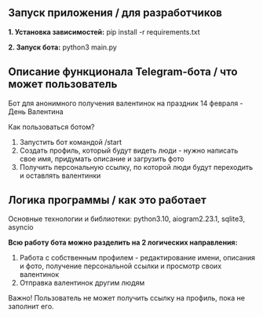 Запуск приложения / для разработчиков
----------------------------------------
**1. Установка зависимостей:** pip install -r requirements.txt

**2. Запуск бота:** python3 main.py

Описание функционала Telegram-бота / что может пользователь
----------------------------------------
Бот для анонимного получения валентинок на праздник 14 февраля - День Валентина

Как пользоваться ботом?
1. Запустить бот командой /start
2. Создать профиль, который будут видеть люди - нужно написать свое имя, придумать описание и загрузить фото
3. Получить персональную ссылку, по которой люди будут переходить и оставлять валентинки

Логика программы / как это работает
----------------------------------------

Основные технологии и библиотеки: python3.10, aiogram2.23.1, sqlite3, asyncio

**Всю работу бота можно разделить на 2 логических направления:**
1. Работа с собственным профилем - редактирование имени, описания и фото, получение персональной ссылки и просмотр своих валентинок
2. Отправка валентинок другим людям

Важно! Пользователь не может получить ссылку на профиль, пока не заполнит его.

